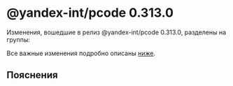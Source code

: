 # @yandex-int/pcode 0.313.0

<!-- ЧЕЛОВЕЧЕСКОЕ ВСТУПЛЕНИЕ -->

Изменения, вошедшие в релиз @yandex-int/pcode 0.313.0, разделены на группы:

Все важные изменения подробно описаны [ниже](#Пояснения).

## Пояснения

